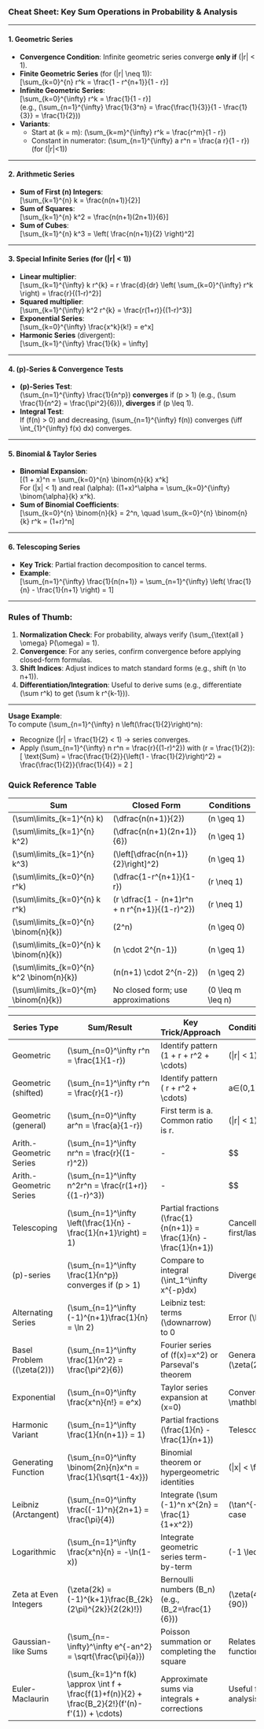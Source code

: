 <!DOCTYPE html>
<html>
<head>
    <script src='https://cdn.jsdelivr.net/npm/mathjax@3/es5/tex-mml-chtml.js'></script>
</head>
<body>
    
### Cheat Sheet: Key Sum Operations in Probability & Analysis

---

#### **1. Geometric Series**
- **Convergence Condition**: Infinite geometric series converge **only if** \(|r| < 1\).
- **Finite Geometric Series** (for \(|r| \neq 1\)):  
  \[\sum_{k=0}^{n} r^k = \frac{1 - r^{n+1}}{1 - r}\]
- **Infinite Geometric Series**:  
  \[\sum_{k=0}^{\infty} r^k = \frac{1}{1 - r}\]  
  (e.g., \(\sum_{n=1}^{\infty} \frac{1}{3^n} = \frac{\frac{1}{3}}{1 - \frac{1}{3}} = \frac{1}{2}\))
- **Variants**:
  - Start at \(k = m\): \(\sum_{k=m}^{\infty} r^k = \frac{r^m}{1 - r}\)
  - Constant in numerator: \(\sum_{n=1}^{\infty} a r^n = \frac{a r}{1 - r}\) (for \(|r|<1\))

---

#### **2. Arithmetic Series**
- **Sum of First \(n\) Integers**:  
  \[\sum_{k=1}^{n} k  = \frac{n(n+1)}{2}\]
- **Sum of Squares**:  
  \[\sum_{k=1}^{n} k^2 = \frac{n(n+1)(2n+1)}{6}\]
- **Sum of Cubes**:  
  \[\sum_{k=1}^{n} k^3 = \left( \frac{n(n+1)}{2} \right)^2\]

---

#### **3. Special Infinite Series** (for \(|r| < 1\))
- **Linear multiplier**:  
  \[\sum_{k=1}^{\infty} k r^{k} = r \frac{d}{dr} \left( \sum_{k=0}^{\infty} r^k \right) = \frac{r}{(1-r)^2}\]
- **Squared multiplier**:  
  \[\sum_{k=1}^{\infty} k^2 r^{k} = \frac{r(1+r)}{(1-r)^3}\]
- **Exponential Series**:  
  \[\sum_{k=0}^{\infty} \frac{x^k}{k!} = e^x\]
- **Harmonic Series** (divergent):  
  \[\sum_{k=1}^{\infty} \frac{1}{k} = \infty\]

---

#### **4. \(p\)-Series & Convergence Tests**
- **\(p\)-Series Test**:  
  \(\sum_{n=1}^{\infty} \frac{1}{n^p}\) **converges** if \(p > 1\) (e.g., \(\sum \frac{1}{n^2} = \frac{\pi^2}{6}\)), **diverges** if \(p \leq 1\).  
- **Integral Test**:  
  If \(f(n) > 0\) and decreasing, \(\sum_{n=1}^{\infty} f(n)\) converges \(\iff \int_{1}^{\infty} f(x)  dx\) converges.

---

#### **5. Binomial & Taylor Series**
- **Binomial Expansion**:  
  \[(1 + x)^n = \sum_{k=0}^{n} \binom{n}{k} x^k\]  
  For \(|x| < 1\) and real \(\alpha\): \((1+x)^\alpha = \sum_{k=0}^{\infty} \binom{\alpha}{k} x^k\).  
- **Sum of Binomial Coefficients**:  
  \[\sum_{k=0}^{n} \binom{n}{k} = 2^n, \quad \sum_{k=0}^{n} \binom{n}{k} r^k = (1+r)^n\]

---

#### **6. Telescoping Series**
- **Key Trick**: Partial fraction decomposition to cancel terms.  
- **Example**:  
  \[\sum_{n=1}^{\infty} \frac{1}{n(n+1)} = \sum_{n=1}^{\infty} \left( \frac{1}{n} - \frac{1}{n+1} \right) = 1\]

---

### **Rules of Thumb**:
1. **Normalization Check**: For probability, always verify \(\sum_{\text{all } \omega} P(\omega) = 1\).
2. **Convergence**: For any series, confirm convergence before applying closed-form formulas.
3. **Shift Indices**: Adjust indices to match standard forms (e.g., shift \(n \to n+1\)).
4. **Differentiation/Integration**: Useful to derive sums (e.g., differentiate \(\sum r^k\) to get \(\sum k r^{k-1}\)).

---

**Usage Example**:  
To compute \(\sum_{n=1}^{\infty} n \left(\frac{1}{2}\right)^n\):  
- Recognize \(|r| = \frac{1}{2} < 1\) → series converges.  
- Apply \(\sum_{n=1}^{\infty} n r^n = \frac{r}{(1-r)^2}\) with \(r = \frac{1}{2}\):  
  \[
  \text{Sum} = \frac{\frac{1}{2}}{\left(1 - \frac{1}{2}\right)^2} = \frac{\frac{1}{2}}{\frac{1}{4}} = 2
  \]  

### Quick Reference Table

| Sum                          | Closed Form                                  | Conditions                     |
|------------------------------|----------------------------------------------|--------------------------------|
| \(\sum\limits_{k=1}^{n} k\)     | \(\dfrac{n(n+1)}{2}\)                       | \(n \geq 1\)                  |
| \(\sum\limits_{k=1}^{n} k^2\)   | \(\dfrac{n(n+1)(2n+1)}{6}\)                 | \(n \geq 1\)                  |
| \(\sum\limits_{k=1}^{n} k^3\)   | \(\left[\dfrac{n(n+1)}{2}\right]^2\)          | \(n \geq 1\)                  |
| \(\sum\limits_{k=0}^{n} r^k\)   | \(\dfrac{1-r^{n+1}}{1-r}\)                  | \(r \neq 1\)                  |
| \(\sum\limits_{k=0}^{n} k r^k\) | \(r \dfrac{1 - (n+1)r^n + n r^{n+1}}{(1-r)^2}\) | \(r \neq 1\)           |
| \(\sum\limits_{k=0}^{n} \binom{n}{k}\)     | \(2^n\)                                    | \(n \geq 0\)                  |
| \(\sum\limits_{k=0}^{n} k \binom{n}{k}\)   | \(n \cdot 2^{n-1}\)                         | \(n \geq 1\)                  |
| \(\sum\limits_{k=0}^{n} k^2 \binom{n}{k}\) | \(n(n+1) \cdot 2^{n-2}\)                    | \(n \geq 2\)                  |
| \(\sum\limits_{k=0}^{m} \binom{n}{k}\)     | No closed form; use approximations          | \(0 \leq m \leq n\)           |

| **Series Type**              | **Sum/Result**                                | **Key Trick/Approach**                                         | **Conditions/Comments**                |
|-----------------------------|---------------------------------------------|---------------------------------------------------------------|----------------------------------------|
| Geometric                   | \(\sum_{n=0}^\infty r^n = \frac{1}{1-r}\)  | Identify pattern \(1 + r + r^2 + \cdots\)                     | \(\|r\| < 1\)                          |
| Geometric (shifted)                   | \(\sum_{n=1}^\infty r^n = \frac{r}{1-r}\)  | Identify pattern \( r + r^2 + \cdots\)                     | a∈(0,1)                          |
| Geometric (general)                   | \(\sum_{n=0}^\infty ar^n = \frac{a}{1-r}\)  | First term is a. Common ratio is r.                    | \(\|r\| < 1\)                          |
| Arith.-Geometric Series       | \(\sum_{n=1}^\infty nr^n = \frac{r}{(1-r)^2}\)  | -                    | $\$                          |
| Arith.-Geometric Series       | \(\sum_{n=1}^\infty n^2r^n = \frac{r(1+r)}{(1-r)^3}\)  | -                    | $\$                          |
| Telescoping                 | \(\sum_{n=1}^\infty \left(\frac{1}{n} - \frac{1}{n+1}\right) = 1\) | Partial fractions \(\frac{1}{n(n+1)} = \frac{1}{n} - \frac{1}{n+1}\) | Cancellation leaves first/last terms   |
| \(p\)-series                | \(\sum_{n=1}^\infty \frac{1}{n^p}\) converges if \(p > 1\) | Compare to integral \(\int_1^\infty x^{-p}dx\)               | Diverges if \(p \leq 1\)               |
| Alternating Series          | \(\sum_{n=1}^\infty (-1)^{n+1}\frac{1}{n} = \ln 2\) | Leibniz test: terms \(\downarrow\) to 0                       | Error \(\leq \|a_{n+1}\|\)             |
| Basel Problem (\(\zeta(2)\))| \(\sum_{n=1}^\infty \frac{1}{n^2} = \frac{\pi^2}{6}\) | Fourier series of \(f(x)=x^2\) or Parseval's theorem         | Generalizes to \(\zeta(2k)\)           |
| Exponential                 | \(\sum_{n=0}^\infty \frac{x^n}{n!} = e^x\)  | Taylor series expansion at \(x=0\)                            | Converges \(\forall x \in \mathbb{C}\) |
| Harmonic Variant            | \(\sum_{n=1}^\infty \frac{1}{n(n+1)} = 1\)  | Partial fractions \(\frac{1}{n} - \frac{1}{n+1}\)             | Telescopes completely                  |
| Generating Function         | \(\sum_{n=0}^\infty \binom{2n}{n}x^n = \frac{1}{\sqrt{1-4x}}\) | Binomial theorem or hypergeometric identities              | \(\|x\| < \frac{1}{4}\)                |
| Leibniz (Arctangent)        | \(\sum_{n=0}^\infty \frac{(-1)^n}{2n+1} = \frac{\pi}{4}\) | Integrate \(\sum (-1)^n x^{2n} = \frac{1}{1+x^2}\)            | \(\tan^{-1}(1)\) special case          |
| Logarithmic                 | \(\sum_{n=1}^\infty \frac{x^n}{n} = -\ln(1-x)\) | Integrate geometric series term-by-term                       | \(-1 \leq x < 1\)                      |
| Zeta at Even Integers       | \(\zeta(2k) = (-1)^{k+1}\frac{B_{2k}(2\pi)^{2k}}{2(2k)!}\) | Bernoulli numbers \(B_n\) (e.g., \(B_2=\frac{1}{6}\))       | \(\zeta(4)=\frac{\pi^4}{90}\)          |
| Gaussian-like Sums          | \(\sum_{n=-\infty}^\infty e^{-an^2} = \sqrt{\frac{\pi}{a}}\) | Poisson summation or completing the square                   | Relates to theta functions             |
| Euler-Maclaurin            | \(\sum_{k=1}^n f(k) \approx \int f + \frac{f(1)+f(n)}{2} + \frac{B_2}{2!}(f'(n)-f'(1)) + \cdots\) | Approximate sums via integrals + corrections | Useful for asymptotic analysis        |

</body>
</html>
